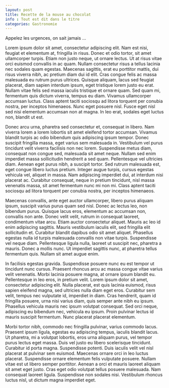 ```yaml
---
layout: post
title: Recette de la mouse au chocolat
info : Tout est dit dans le titre
categories: Gastronomie
---
```


Appelez les urgences, on sait jamais ...

Lorem ipsum dolor sit amet, consectetur adipiscing elit. Nam est nisi, feugiat et elementum at, fringilla in risus. Donec et odio tortor, sit amet ullamcorper turpis. Etiam non justo neque, ut ornare lectus. Ut at risus vitae orci euismod convallis in ac quam. Nullam consectetur risus a tellus lacinia nec sodales quam egestas. Maecenas sagittis, erat eu porttitor mattis, dui risus viverra nibh, ac pretium diam dui id elit. Cras congue felis ac massa malesuada eu rutrum purus ultrices. Quisque aliquam, lacus sed feugiat placerat, diam sapien interdum ipsum, eget tristique lorem justo eu erat. Nullam vitae felis sed massa iaculis tristique et ornare quam. Sed quam mi, fermentum quis dictum viverra, tempus eu diam. Vivamus ullamcorper accumsan luctus. Class aptent taciti sociosqu ad litora torquent per conubia nostra, per inceptos himenaeos. Nunc eget posuere nisl. Fusce eget nisl sed nisi elementum accumsan non at magna. In leo erat, sodales eget luctus non, blandit ut est.

Donec arcu urna, pharetra sed consectetur et, consequat in libero. Nam viverra lorem a lorem lobortis sit amet eleifend tortor accumsan. Vivamus blandit turpis ac odio bibendum quis adipiscing ipsum tempor. Donec suscipit fringilla massa, eget varius sem malesuada in. Vestibulum vel purus tincidunt velit viverra facilisis non nec lorem. Suspendisse metus diam, consequat non congue sed, malesuada sit amet neque. Nullam sed enim imperdiet massa sollicitudin hendrerit a sed quam. Pellentesque vel ultricies diam. Aenean eget purus nibh, a suscipit tortor. Sed rutrum malesuada est, eget congue libero luctus pretium. Integer augue turpis, cursus egestas vehicula vel, aliquet in massa. Nam adipiscing imperdiet dui, at interdum nisi placerat ac. Curabitur consequat, neque in pretium tincidunt, nisl massa venenatis massa, sit amet fermentum nunc mi non mi. Class aptent taciti sociosqu ad litora torquent per conubia nostra, per inceptos himenaeos.

Maecenas convallis, ante eget auctor ullamcorper, libero purus aliquam ipsum, suscipit varius purus quam sed nisl. Donec ac lectus leo, non bibendum purus. Quisque lacus eros, elementum ac accumsan non, convallis non ante. Donec velit velit, rutrum in consequat laoreet, condimentum vitae arcu. Etiam auctor consectetur aliquet. Mauris ac leo id enim adipiscing sagittis. Mauris vestibulum iaculis elit, sed fringilla elit sollicitudin et. Curabitur blandit dapibus odio sit amet aliquet. Phasellus egestas nulla id turpis malesuada convallis non vitae turpis. Suspendisse vel neque diam. Pellentesque ligula nulla, laoreet ut suscipit nec, pharetra a mauris. Donec a mollis nunc. Ut imperdiet sagittis nunc, at pharetra tellus fermentum quis. Nullam sit amet augue enim.

In facilisis egestas gravida. Suspendisse posuere nunc eu est tempor ut tincidunt nunc cursus. Praesent rhoncus arcu ac massa congue vitae varius velit venenatis. Morbi lacinia posuere magna, at ornare ipsum blandit eu. Pellentesque in leo eros, in pretium velit. Lorem ipsum dolor sit amet, consectetur adipiscing elit. Nulla placerat, est quis lacinia euismod, risus sapien eleifend magna, sed ultricies nulla diam eget eros. Curabitur sem velit, tempus nec vulputate id, imperdiet in diam. Cras hendrerit, quam id fringilla posuere, urna nisi varius diam, quis semper ante nibh eu ipsum. Phasellus vehicula mauris nec ipsum volutpat consequat. Sed orci neque, adipiscing eu bibendum nec, vehicula eu ipsum. Proin pulvinar lectus id mauris suscipit fermentum. Nunc placerat placerat elementum.

Morbi tortor nibh, commodo nec fringilla pulvinar, varius commodo lacus. Praesent ipsum ligula, egestas eu adipiscing tempus, iaculis blandit lacus. Ut pharetra, mi a volutpat lobortis, eros urna aliquam purus, vel tempor purus lectus eget massa. Duis vel justo eu libero scelerisque tincidunt. Curabitur id porta magna. Suspendisse potenti. Duis iaculis velit vel nisl placerat at pulvinar sem euismod. Maecenas ornare orci in leo luctus placerat. Suspendisse ornare elementum felis vulputate posuere. Nullam vitae est ut libero semper porttitor. Aenean a orci et mauris laoreet aliquam sit amet eget justo. Cras eget odio volutpat tellus posuere malesuada. Nam consequat laoreet ligula. Suspendisse non sodales nisi. Vestibulum rhoncus luctus nisl, ut dictum magna imperdiet eget.